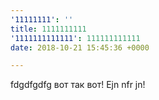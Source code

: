 ```yaml
---
'11111111': ''
title: 1111111111
'1111111111111': 111111111111
date: 2018-10-21 15:45:36 +0000

---
```

fdgdfgdfg вот так вот! Ejn nfr jn!